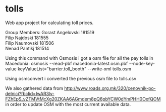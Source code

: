 # tolls
Web app project for calculating toll prices.

Group Members:
Gorast Angelovski 181519<br>
Filip Najdoski 181555<br>
Filip Naumovski 181506<br>
Nenad Pantikj 181514<br>

Using this command with Osmosis i got a osm file for all the pay tolls in Macedonia:
osmosis --read-pbf macedonia-latest.osm.pbf --node-key-value keyValueList="barrier.toll_booth" --write-xml tolls.osm

Using osmconvert i converted the previous osm file to tolls.csv

We also gathered data from http://www.roads.org.mk/320/cenovnik-po-delnici?fbclid=IwAR3lv-FZhEpS_vZTMVtMcXg20ZKAA6AGmdem8pQ6pbYCW0dYmPHH0OxfQOM in order to update OSM with the most current available data.
